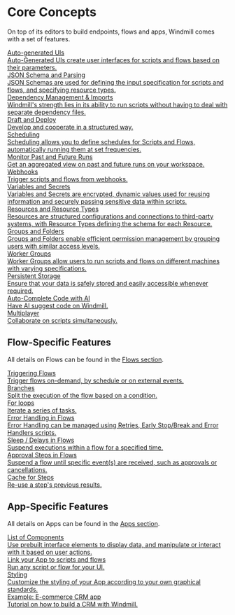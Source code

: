 # Core Concepts

On top of its editors to build endpoints, flows and apps, Windmill comes with a set of features.

<div class="text-xl mb-2 font-semibold"></div>
<div class="grid grid-cols-2 gap-2 mb-4">
  <a href="/docs/core_concepts/auto_generated_uis" class="rounded-md p-6 border border-gray-200 hover:border-blue-500 transition-all cursor-pointer flex flex-col gap-2 !no-underline" >
   <div class="text-lg font-semibold text-gray-900">Auto-generated UIs</div>
    <div class="text-sm text-gray-500">Auto-Generated UIs create user interfaces for scripts and flows based on their parameters.</div>
  </a>
  <a href="/docs/core_concepts/json_schema_and_parsing" class="rounded-md p-6 border border-gray-200 hover:border-blue-500 transition-all cursor-pointer flex flex-col gap-2 !no-underline" >
   <div class="text-lg font-semibold text-gray-900">JSON Schema and Parsing</div>
    <div class="text-sm text-gray-500">JSON Schemas are used for defining the input specification for scripts and flows, and specifying resource types.</div>
  </a>
  <a href="/docs/advanced/imports" class="rounded-md p-6 border border-gray-200 hover:border-blue-500 transition-all cursor-pointer flex flex-col gap-2 !no-underline" >
   <div class="text-lg font-semibold text-gray-900">Dependency Management & Imports</div>
    <div class="text-sm text-gray-500">Windmill's strength lies in its ability to run scripts without having to deal with separate dependency files.</div>
  </a>
  <a href="/docs/core_concepts/draft_and_deploy" class="rounded-md p-6 border border-gray-200 hover:border-blue-500 transition-all cursor-pointer flex flex-col gap-2 !no-underline" >
   <div class="text-lg font-semibold text-gray-900">Draft and Deploy</div>
    <div class="text-sm text-gray-500">Develop and cooperate in a structured way.</div>
  </a>
  <a href="/docs/core_concepts/scheduling" class="rounded-md p-6 border border-gray-200 hover:border-blue-500 transition-all cursor-pointer flex flex-col gap-2 !no-underline" >
   <div class="text-lg font-semibold text-gray-900">Scheduling</div>
    <div class="text-sm text-gray-500">Scheduling allows you to define schedules for Scripts and Flows, automatically running them at set frequencies.</div>
  </a>
  <a href="/docs/core_concepts/monitor_past_and_future_runs" class="rounded-md p-6 border border-gray-200 hover:border-blue-500 transition-all cursor-pointer flex flex-col gap-2 !no-underline" >
   <div class="text-lg font-semibold text-gray-900">Monitor Past and Future Runs</div>
    <div class="text-sm text-gray-500">Get an aggregated view on past and future runs on your workspace.</div>
  </a>
  <a href="/docs/core_concepts/webhooks" class="rounded-md p-6 border border-gray-200 hover:border-blue-500 transition-all cursor-pointer flex flex-col gap-2 !no-underline" >
   <div class="text-lg font-semibold text-gray-900">Webhooks</div>
    <div class="text-sm text-gray-500">Trigger scripts and flows from webhooks.</div>
  </a>
  <a href="/docs/core_concepts/variables_and_secrets" class="rounded-md p-6 border border-gray-200 hover:border-blue-500 transition-all cursor-pointer flex flex-col gap-2 !no-underline" >
   <div class="text-lg font-semibold text-gray-900">Variables and Secrets</div>
    <div class="text-sm text-gray-500">Variables and Secrets are encrypted, dynamic values used for reusing information and securely passing sensitive data within scripts.</div>
  </a>
  <a href="/docs/core_concepts/resources_and_types" class="rounded-md p-6 border border-gray-200 hover:border-blue-500 transition-all cursor-pointer flex flex-col gap-2 !no-underline" >
   <div class="text-lg font-semibold text-gray-900">Resources and Resource Types</div>
    <div class="text-sm text-gray-500">Resources are structured configurations and connections to third-party systems, with Resource Types defining the schema for each Resource.</div>
  </a>
  <a href="/docs/core_concepts/groups_and_folders" class="rounded-md p-6 border border-gray-200 hover:border-blue-500 transition-all cursor-pointer flex flex-col gap-2 !no-underline" >
   <div class="text-lg font-semibold text-gray-900">Groups and Folders</div>
    <div class="text-sm text-gray-500">Groups and Folders enable efficient permission management by grouping users with similar access levels.</div>
  </a>
  <a href="/docs/core_concepts/worker_groups" class="rounded-md p-6 border border-gray-200 hover:border-blue-500 transition-all cursor-pointer flex flex-col gap-2 !no-underline" >
   <div class="text-lg font-semibold text-gray-900">Worker Groups</div>
    <div class="text-sm text-gray-500">Worker Groups allow users to run scripts and flows on different machines with varying specifications.</div>
  </a>
  <a href="/docs/core_concepts/persistent_storage" class="rounded-md p-6 border border-gray-200 hover:border-blue-500 transition-all cursor-pointer flex flex-col gap-2 !no-underline" >
   <div class="text-lg font-semibold text-gray-900">Persistent Storage</div>
    <div class="text-sm text-gray-500">Ensure that your data is safely stored and easily accessible whenever required.</div>
  </a>
  <a href="/docs/misc/code_autocompletion" class="rounded-md p-6 border border-gray-200 hover:border-blue-500 transition-all cursor-pointer flex flex-col gap-2 !no-underline" >
   <div class="text-lg font-semibold text-gray-900">Auto-Complete Code with AI</div>
    <div class="text-sm text-gray-500">Have AI suggest code on Windmill.</div>
  </a>
  <a href="/docs/core_concepts/multiplayer" class="rounded-md p-6 border border-gray-200 hover:border-blue-500 transition-all cursor-pointer flex flex-col gap-2 !no-underline" >
   <div class="text-lg font-semibold text-gray-900">Multiplayer</div>
    <div class="text-sm text-gray-500">Collaborate on scripts simultaneously.</div>
  </a>
</div>

## Flow-Specific Features

All details on Flows can be found in the [Flows section](../flows/1_flow_editor.md).

<div class="text-xl mb-2 font-semibold"></div>
<div class="grid grid-cols-2 gap-2 mb-4">
    <a href="/docs/getting_started/trigger_flows" class="rounded-md p-6 border border-gray-200 hover:border-teal-500 transition-all cursor-pointer flex flex-col gap-2 !no-underline" >
      <div class="text-lg font-semibold text-gray-900">Triggering Flows</div>
      <div class="text-sm text-gray-500">Trigger flows on-demand, by schedule or on external events.</div>
    </a>
    <a href="/docs/flows/flow_branches" class="rounded-md p-6 border border-gray-200 hover:border-teal-500 transition-all cursor-pointer flex flex-col gap-2 !no-underline" >
      <div class="text-lg font-semibold text-gray-900">Branches</div>
      <div class="text-sm text-gray-500">Split the execution of the flow based on a condition.</div>
    </a>
    <a href="/docs/flows/flow_loops" class="rounded-md p-6 border border-gray-200 hover:border-teal-500 transition-all cursor-pointer flex flex-col gap-2 !no-underline" >
      <div class="text-lg font-semibold text-gray-900">For loops</div>
      <div class="text-sm text-gray-500">Iterate a series of tasks.</div>
    </a>
    <a href="/docs/core_concepts/error_handling_in_flows" class="rounded-md p-6 border border-gray-200 hover:border-teal-500 transition-all cursor-pointer flex flex-col gap-2 !no-underline" >
      <div class="text-lg font-semibold text-gray-900">Error Handling in Flows</div>
      <div class="text-sm text-gray-500">Error Handling can be managed using Retries, Early Stop/Break and Error Handlers scripts.</div>
    </a>
    <a href="/docs/flows/sleep" class="rounded-md p-6 border border-gray-200 hover:border-teal-500 transition-all cursor-pointer flex flex-col gap-2 !no-underline" >
      <div class="text-lg font-semibold text-gray-900">Sleep / Delays in Flows</div>
      <div class="text-sm text-gray-500">Suspend executions within a flow for a specified time.</div>
    </a> 
    <a href="/docs/flows/flow_approval" class="rounded-md p-6 border border-gray-200 hover:border-teal-500 transition-all cursor-pointer flex flex-col gap-2 !no-underline" >
      <div class="text-lg font-semibold text-gray-900">Approval Steps in Flows</div>
      <div class="text-sm text-gray-500">Suspend a flow until specific event(s) are received, such as approvals or cancellations.</div>
    </a>
    <a href="/docs/flows/cache" class="rounded-md p-6 border border-gray-200 hover:border-teal-500 transition-all cursor-pointer flex flex-col gap-2 !no-underline" >
      <div class="text-lg font-semibold text-gray-900">Cache for Steps</div>
      <div class="text-sm text-gray-500">Re-use a step's previous results.</div>
    </a>
</div>

## App-Specific Features

All details on Apps can be found in the [Apps section](../apps/0_app_editor/index.mdx).

<div class="text-xl mb-2 font-semibold"></div>
<div class="grid grid-cols-2 gap-2 mb-4">
    <a href="/docs/apps/app_configuration-settings/app_component_library" class="rounded-md p-6 border border-gray-200 hover:border-orange-500 transition-all cursor-pointer flex flex-col gap-2 !no-underline" target="_blank">
      <div class="text-lg font-semibold text-gray-900">List of Components</div>
      <div class="text-sm text-gray-500">Use prebuilt interface elements to display data, and manipulate or interact with it based on user actions.</div>
    </a>
    <a href="/docs/apps/app-runnable-panel" class="rounded-md p-6 border border-gray-200 hover:border-orange-500 transition-all cursor-pointer flex flex-col gap-2 !no-underline" target="_blank">
      <div class="text-lg font-semibold text-gray-900">Link your App to scripts and flows</div>
      <div class="text-sm text-gray-500">Run any script or flow for your UI.</div>
    </a>
    <a href="/docs/apps/app_configuration-settings/app_styling" class="rounded-md p-6 border border-gray-200 hover:border-orange-500 transition-all cursor-pointer flex flex-col gap-2 !no-underline" target="_blank">
      <div class="text-lg font-semibold text-gray-900">Styling</div>
      <div class="text-sm text-gray-500">Customize the styling of your App according to your own graphical standards.</div>
    </a>
    <a href="/docs/apps/app_e-commerce" class="rounded-md p-6 border border-gray-200 hover:border-orange-500 transition-all cursor-pointer flex flex-col gap-2 !no-underline" >
      <div class="text-lg font-semibold text-gray-900">Example: E-commerce CRM app</div>
      <div class="text-sm text-gray-500">Tutorial on how to build a CRM with Windmill.</div>
    </a>
</div>
